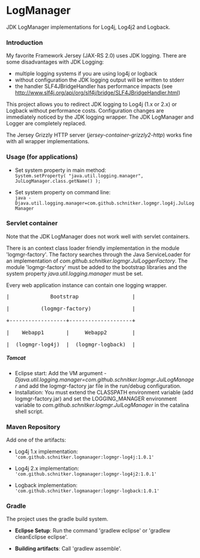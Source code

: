 LogManager
==========

JDK LogManager implementations for Log4j, Log4j2 and Logback.

### Introduction

My favorite Framework Jersey (JAX-RS 2.0) uses JDK logging. There are some disadvantages with JDK Logging:

 * multiple logging systems if you are using log4j or logback
 * without configuration the JDK logging output will be written to stderr
 * the handler SLF4JBridgeHandler has performance impacts (see http://www.slf4j.org/api/org/slf4j/bridge/SLF4JBridgeHandler.html)
 
This project allows you to redirect JDK logging to Log4j (1.x or 2.x) or Logback without performance costs.
Configuration changes are immediately noticed by the JDK logging wrapper. The JDK LogManager and Logger are completely replaced.

The Jersey Grizzly HTTP server (_jersey-container-grizzly2-http_) works fine with all wrapper implementations.

### Usage (for applications)

*   Set system property in main method: <br/>
    ``` System.setProperty( "java.util.logging.manager", JulLogManager.class.getName() ); ```

*   Set system property on command line: <br/>
    ``` java -Djava.util.logging.manager=com.github.schnitker.logmgr.log4j.JulLogManager ```

### Servlet container

Note that the JDK LogManager does not work well with servlet containers. 

There is an context class loader friendly implementation in the module 'logmgr-factory'. The factory searches through 
the Java ServiceLoader for an implementation of _com.github.schnitker.logmgr.JulLoggerFactory_. The module 'logmgr-factory'
must be added to the bootstrap libraries and the system property _java.util.logging.manager_ must be set.

Every web application instance can contain one logging wrapper.

<pre>
|             Bootstrap                 | </br>
|          (logmgr-factory)             | </br>
+------------------+--------------------+ </br>
|    Webapp1       |     Webapp2        | </br>
|  (logmgr-log4j)  |  (logmgr-logback)  |
</pre>
  
##### Tomcat
 * Eclipse start: Add the VM argument _-Djava.util.logging.manager=com.github.schnitker.logmgr.JulLogManager_ and add the 
   logmgr-factory jar file in the run/debug configuration.
 * Installation: You must extend the CLASSPATH environment variable (add logmgr-factory.jar) and set the LOGGING_MANAGER environment 
   variable to _com.github.schnitker.logmgr.JulLogManager_ in the catalina shell script.

### Maven Repository

Add one of the artifacts:

*   Log4j 1.x implementation: <br/>
    ``` 'com.github.schnitker.logmanager:logmgr-log4j:1.0.1' ```

*   Log4j 2.x implementation: <br/>
    ``` 'com.github.schnitker.logmanager:logmgr-log4j2:1.0.1' ```

*   Logback implementation: <br/>
    ``` 'com.github.schnitker.logmanager:logmgr-logback:1.0.1' ```


### Gradle

The project uses the gradle build system.
 
 * **Eclipse Setup**: Run the command 'gradlew eclipse' or 'gradlew cleanEclipse eclipse'.

 * **Building artifacts**: Call 'gradlew assemble'.

